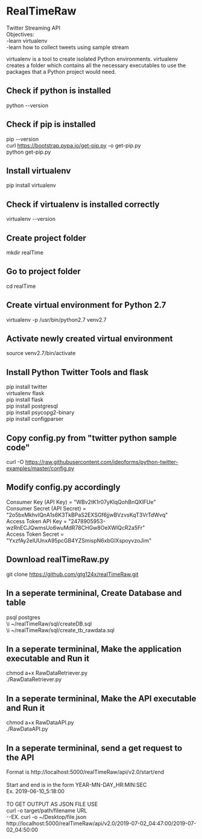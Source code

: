 # RealTimeRaw
Twitter Streaming API<br />
Objectives:<br />
-learn virtualenv<br />
-learn how to collect tweets using sample stream<br />

virtualenv is a tool to create isolated Python environments. virtualenv creates a folder which contains all the necessary executables to use the packages that a Python project would need.<br />

## Check if python is installed
python --version<br />

## Check if pip is installed
pip --version<br />
curl https://bootstrap.pypa.io/get-pip.py -o get-pip.py<br />
python get-pip.py<br />

## Install virtualenv
pip install virtualenv

## Check if virtualenv is installed correctly
virtualenv --version

## Create project folder
mkdir realTime

## Go to project folder
cd realTime

## Create virtual environment for Python 2.7
virtualenv -p /usr/bin/python2.7 venv2.7

## Activate newly created virtual environment
source venv2.7/bin/activate

## Install Python Twitter Tools and flask
pip install twitter<br />
virtualenv flask<br />
pip install flask<br />
pip install postgresql<br />
pip install psycopg2-binary<br />
pip install configparser<br />

## Copy config.py from "twitter python sample code"
curl -O https://raw.githubusercontent.com/ideoforms/python-twitter-examples/master/config.py

## Modify config.py accordingly
Consumer Key (API Key) = "WBv2tK1r07yKlqQohBnQXlFUe"<br />
Consumer Secret (API Secret) = "2o5bxMkhvlQnA1s6K3TkBPaS2EXSGf6jjwBVzvsKqT3VrTdWvq"<br />
Access Token API Key = "2478905953-wzRnECJQwmsUo6wuMdR78CHGw8OeXWIQcR2a5Fr"<br />
Access Token Secret = "YxzfAy2elUUnxA95pcGB4YZSmispN6xbGlXspoyvzoJim"<br />

## Download realTimeRaw.py
git clone https://github.com/gtg124x/realTimeRaw.git

## In a seperate termininal, Create Database and table
psql postgres<br />
\i ~/realTimeRaw/sql/createDB.sql<br />
\i ~/realTimeRaw/sql/create_tb_rawdata.sql<br />

## In a seperate termininal, Make the application executable and Run it
chmod a+x RawDataRetriever.py<br />
./RawDataRetriever.py<br />

## In a seperate termininal, Make the API executable and Run it
chmod a+x RawDataAPI.py<br />
./RawDataAPI.py<br />

## In a seperate termininal, send a get request to the API
Format is http://localhost:5000/realTimeRaw/api/v2.0/start/end<br />
<br />
Start and end is in the form YEAR-MN-DAY_HR:MIN:SEC<br />
Ex. 2019-06-10_5:18:00<br />
<br />
TO GET OUTPUT AS JSON FILE USE<br />
curl -o target/path/filename URL<br />
--EX. curl -o ~/Desktop/file.json http://localhost:5000/realTimeRaw/api/v2.0/2019-07-02_04:47:00/2019-07-02_04:50:00<br />

